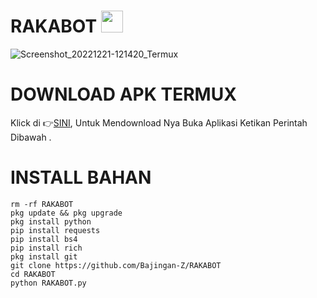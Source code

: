 # RAKABOT <img src="https://emojis.slackmojis.com/emojis/images/1588315024/8823/hyperkitty.gif" width="35px"></i></b></h2>

![Screenshot_20221221-121420_Termux](https://user-images.githubusercontent.com/95204908/208828406-36ff7ed7-0f72-4ae8-ad91-9b7c616287c4.jpg)




# DOWNLOAD APK TERMUX 

Klick di 👉[SINI](https://f-droid.org/repo/com.termux_117.apk), Untuk Mendownload Nya Buka Aplikasi Ketikan Perintah Dibawah .

# INSTALL BAHAN
`````
rm -rf RAKABOT
pkg update && pkg upgrade
pkg install python
pip install requests
pip install bs4
pip install rich
pkg install git
git clone https://github.com/Bajingan-Z/RAKABOT
cd RAKABOT
python RAKABOT.py

